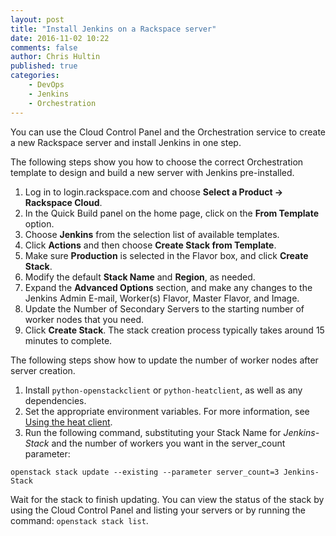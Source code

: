 ```yaml
---
layout: post
title: "Install Jenkins on a Rackspace server"
date: 2016-11-02 10:22
comments: false
author: Chris Hultin
published: true
categories:
    - DevOps
    - Jenkins
    - Orchestration
---
```


You can use the Cloud Control Panel and the Orchestration service to create a
new Rackspace server and install Jenkins in one step.

<!-- more -->

The following steps show you how to choose the correct Orchestration template to
design and build a new server with Jenkins pre-installed.

1. Log in to login.rackspace.com and choose **Select a Product -> Rackspace Cloud**.
2. In the Quick Build panel on the home page, click on the **From Template** option.
3. Choose **Jenkins** from the selection list of available templates.
4. Click **Actions** and then choose **Create Stack from Template**.
5. Make sure **Production** is selected in the Flavor box, and click **Create Stack**.
6. Modify the default **Stack Name** and **Region**, as needed.
7. Expand the **Advanced Options** section, and make any changes to the Jenkins Admin E-mail, Worker(s) Flavor, Master Flavor, and Image.
8. Update the Number of Secondary Servers to the starting number of worker nodes that you need.
9. Click **Create Stack**. The stack creation process typically takes around 15 minutes to complete.

The following steps show how to update the number of worker nodes after server creation.

1. Install `python-openstackclient` or `python-heatclient`, as well as any dependencies.
2. Set the appropriate environment variables. For more information, see [Using the heat client](https://developer.rackspace.com/docs/cloud-orchestration/v1/getting-started/send-request-ovw/#using-the-heat-client).
3. Run the following command, substituting your Stack Name for *Jenkins-Stack* and the number of workers you want in the server_count parameter:

`openstack stack update --existing --parameter server_count=3 Jenkins-Stack`

Wait for the stack to finish updating. You can view the status of the stack by
using the Cloud Control Panel and listing your servers or by running the command: `openstack stack list`.
